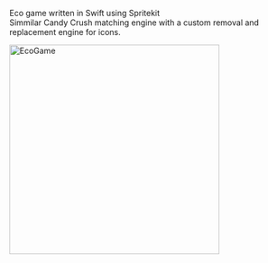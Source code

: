 Eco game written in Swift using Spritekit  
Simmilar Candy Crush matching engine with a custom removal and replacement engine for icons.

<img width="372" alt="EcoGame" src="https://cloud.githubusercontent.com/assets/5972850/11675237/f47970c4-9ddc-11e5-9179-094229e53e29.png">